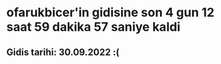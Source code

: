 # ofarukbicer'in gidisine son 4 gun 12 saat 59 dakika 57 saniye kaldi

## Gidis tarihi: 30.09.2022 :(